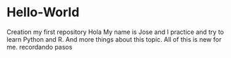 # Hello-World
Creation my first repository
Hola
My name is Jose and I  practice and try to learn Python and R. And more things about this topic. 
All of this is new for me.
recordando pasos 
